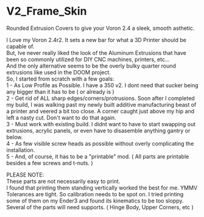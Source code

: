# V2_Frame_Skin  
Rounded Extrusion Covers to give your Voron 2.4 a sleek, smooth asthetic.  
  
I Love my Voron 2.4r2. It sets a new bar for what a 3D Printer should be capable of.  
But, Ive never really liked the look of the Aluminum Extrusions that have been so commonly utilized for DIY CNC machines, printers, etc...  
And the only alternative seems to be the overly bulky quarter round extrusions like used in the DOOM project.  
So, I started from scratch with a few goals:  
 1 - As Low Profile as Possible. I have a 350 v2. I dont need that sucker being any bigger than it has to be ( or already is )  
 2 - Get rid of ALL sharp edges/corners/protrusions. Soon after I completed my build, I was walking past my newly built additive manufacturing beast of a printer and veered a bit too close. A corner caught just above my hip and left a nasty cut. Don't want to do that again.  
 3 - Must work with existing build. I didnt want to have to start swapping out extrusions, acrylic panels, or even have to disasemble anything gantry or below.  
 4 - As few visible screw heads as possible without overly complicating the installation.  
 5 - And, of course, it has to be a "printable" mod. ( All parts are printable besides a few screws and t-nuts. )  
   
 PLEASE NOTE:  
 These parts are not necessarily easy to print.  
 I found that printing them standing vertically worked the best for me. YMMV  
 Tolerances are tight. So calibration needs to be spot on. I tried printing some of them on my Ender3 and found its kinematics to be too sloppy.  
 Several of the parts will need supports. ( Hinge Body, Upper Corners, etc )  
 
 
